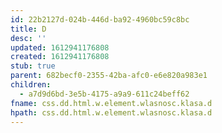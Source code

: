 ```yaml
---
id: 22b2127d-024b-446d-ba92-4960bc59c8bc
title: D
desc: ''
updated: 1612941176808
created: 1612941176808
stub: true
parent: 682becf0-2355-42ba-afc0-e6e820a983e1
children:
  - a7d9d6bd-3e5b-4175-a9a9-611c24beff62
fname: css.dd.html.w.element.wlasnosc.klasa.d
hpath: css.dd.html.w.element.wlasnosc.klasa.d
---
```



